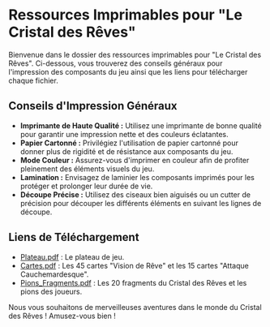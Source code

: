 # Ressources Imprimables pour "Le Cristal des Rêves"

Bienvenue dans le dossier des ressources imprimables pour "Le Cristal des Rêves". Ci-dessous, vous trouverez des conseils généraux pour l'impression des composants du jeu ainsi que les liens pour télécharger chaque fichier.

## Conseils d'Impression Généraux

- **Imprimante de Haute Qualité :** Utilisez une imprimante de bonne qualité pour garantir une impression nette et des couleurs éclatantes.
- **Papier Cartonné :** Privilégiez l'utilisation de papier cartonné pour donner plus de rigidité et de résistance aux composants du jeu.
- **Mode Couleur :** Assurez-vous d'imprimer en couleur afin de profiter pleinement des éléments visuels du jeu.
- **Lamination :** Envisagez de laminier les composants imprimés pour les protéger et prolonger leur durée de vie.
- **Découpe Précise :** Utilisez des ciseaux bien aiguisés ou un cutter de précision pour découper les différents éléments en suivant les lignes de découpe.

## Liens de Téléchargement

- [Plateau.pdf](./Plateau.pdf) : Le plateau de jeu.
- [Cartes.pdf](./Cartes.pdf) : Les 45 cartes "Vision de Rêve" et les 15 cartes "Attaque Cauchemardesque".
- [Pions_Fragments.pdf](./Pions_Fragments.pdf) : Les 20 fragments du Cristal des Rêves et les pions des joueurs.

Nous vous souhaitons de merveilleuses aventures dans le monde du Cristal des Rêves ! Amusez-vous bien !
